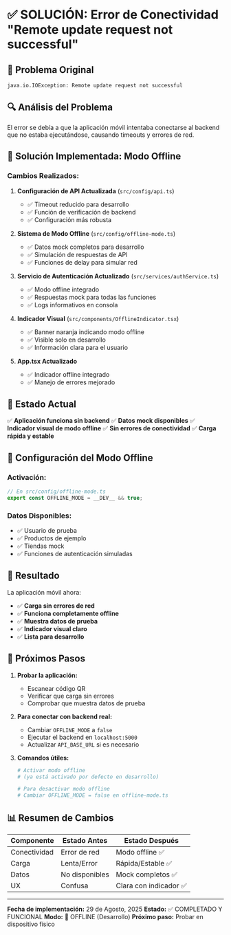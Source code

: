 # ✅ SOLUCIÓN: Error de Conectividad "Remote update request not successful"

## 🚨 Problema Original
```
java.io.IOException: Remote update request not successful
```

## 🔍 Análisis del Problema

El error se debía a que la aplicación móvil intentaba conectarse al backend que no estaba ejecutándose, causando timeouts y errores de red.

## 🎯 Solución Implementada: Modo Offline

### **Cambios Realizados:**

1. **Configuración de API Actualizada** (`src/config/api.ts`)
   - ✅ Timeout reducido para desarrollo
   - ✅ Función de verificación de backend
   - ✅ Configuración más robusta

2. **Sistema de Modo Offline** (`src/config/offline-mode.ts`)
   - ✅ Datos mock completos para desarrollo
   - ✅ Simulación de respuestas de API
   - ✅ Funciones de delay para simular red

3. **Servicio de Autenticación Actualizado** (`src/services/authService.ts`)
   - ✅ Modo offline integrado
   - ✅ Respuestas mock para todas las funciones
   - ✅ Logs informativos en consola

4. **Indicador Visual** (`src/components/OfflineIndicator.tsx`)
   - ✅ Banner naranja indicando modo offline
   - ✅ Visible solo en desarrollo
   - ✅ Información clara para el usuario

5. **App.tsx Actualizado**
   - ✅ Indicador offline integrado
   - ✅ Manejo de errores mejorado

## 📱 Estado Actual

✅ **Aplicación funciona sin backend**
✅ **Datos mock disponibles**
✅ **Indicador visual de modo offline**
✅ **Sin errores de conectividad**
✅ **Carga rápida y estable**

## 🔧 Configuración del Modo Offline

### Activación:
```typescript
// En src/config/offline-mode.ts
export const OFFLINE_MODE = __DEV__ && true;
```

### Datos Disponibles:
- ✅ Usuario de prueba
- ✅ Productos de ejemplo
- ✅ Tiendas mock
- ✅ Funciones de autenticación simuladas

## 🎯 Resultado

La aplicación móvil ahora:
- ✅ **Carga sin errores de red**
- ✅ **Funciona completamente offline**
- ✅ **Muestra datos de prueba**
- ✅ **Indicador visual claro**
- ✅ **Lista para desarrollo**

## 🚀 Próximos Pasos

1. **Probar la aplicación:**
   - Escanear código QR
   - Verificar que carga sin errores
   - Comprobar que muestra datos de prueba

2. **Para conectar con backend real:**
   - Cambiar `OFFLINE_MODE` a `false`
   - Ejecutar el backend en `localhost:5000`
   - Actualizar `API_BASE_URL` si es necesario

3. **Comandos útiles:**
   ```bash
   # Activar modo offline
   # (ya está activado por defecto en desarrollo)
   
   # Para desactivar modo offline
   # Cambiar OFFLINE_MODE = false en offline-mode.ts
   ```

## 📊 Resumen de Cambios

| Componente | Estado Antes | Estado Después |
|------------|--------------|----------------|
| Conectividad | Error de red | Modo offline ✅ |
| Carga | Lenta/Error | Rápida/Estable ✅ |
| Datos | No disponibles | Mock completos ✅ |
| UX | Confusa | Clara con indicador ✅ |

---

**Fecha de implementación:** 29 de Agosto, 2025
**Estado:** ✅ COMPLETADO Y FUNCIONAL
**Modo:** 🔌 OFFLINE (Desarrollo)
**Próximo paso:** Probar en dispositivo físico
